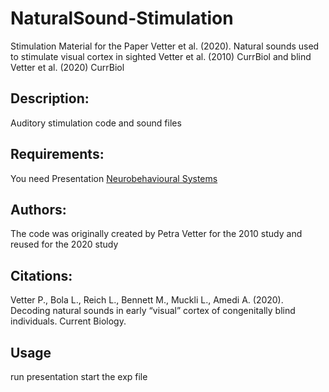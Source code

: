 # NaturalSound-Stimulation
Stimulation Material for the Paper Vetter et al. (2020). Natural sounds used to stimulate visual cortex in sighted Vetter et al. (2010) CurrBiol and blind Vetter et al.  (2020) CurrBiol 

## Description: 
Auditory stimulation code and sound files 

## Requirements:
You need Presentation [Neurobehavioural Systems](https://www.neurobs.com/)

## Authors: 
The code was originally created by Petra Vetter for the 2010 study and reused for the 2020 study

## Citations:  
Vetter P., Bola L., Reich L., Bennett M., Muckli L., Amedi A. (2020). Decoding natural sounds in early “visual” cortex of congenitally blind individuals. Current Biology.

## Usage 
run presentation start the exp file
